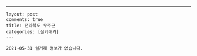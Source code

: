 ---
    layout: post
    comments: true
    title: 전라북도 무주군
    categories: [실거래가]
    ---

    2021-05-31 실거래 정보가 없습니다.

    